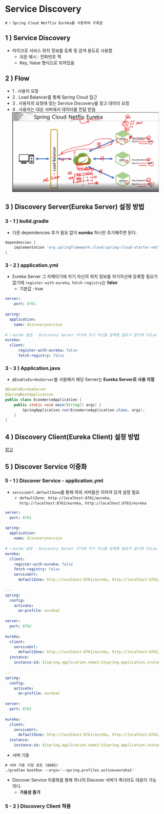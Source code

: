 # Service Discovery

```properties
# ℹ️ Spring Cloud Netflix Eureka를 사용하여 구축함
```

## 1 ) Service Discovery
- 마이크로 서비스 위치 정보를 등록 및 검색 용도로 사용함
  - 쉬운 예시 : 전화번호 책
  - Key, Value 형식으로 되어있음

## 2 ) Flow
-  1 . 사용자 요청
-  2 . Load Balancer를 통해 Spring Cloud 접근
-  3 . 사용자의 요청애 맞는 Service Discovery를 찾고 데이터 요청
-  4 . 사용자는 대상 서버에서 데이터를 전달 받음 
![img.png](img.png)

## 3 ) Discovery Server(Eureka Server) 설정 방법

### 3 - 1 ) build.gradle
- 다른 dependencies 추가 필요 없이 **eureka** 하나만 추가해주면 된다. 
```groovy
dependencies {
	implementation 'org.springframework.cloud:spring-cloud-starter-netflix-eureka-server'
}
```

### 3 - 2 ) application.yml
- Eureka Server 그 자체이기에 자기 자신의 위치 정보를 자기자신에 등록할 필요가 없기에 `register-with-eureka`, `fetch-registry`는 **false**
  - 기본값 : true 
```yaml
server:
    port: 8761

spring:
  application:
    name: discoveryservice

# ℹ️ eurek 설정 - Discovery Server 이기에 자기 자신을 등록할 필요가 없기에 false 처리 ( 기본 값 : true )
eureka:
  client:
      register-with-eureka: false
      fetch-registry: false
```

### 3 - 3 ) Application.java
- `@EnableEurekaServer`를 사용해서 해당 Server는 **Eureka Server로 사용 지정**
```java
@EnableEurekaServer
@SpringBootApplication
public class EcoomerceApplication {
	public static void main(String[] args) {
		SpringApplication.run(EcoomerceApplication.class, args);
	}
}
```

## 4 ) Discovery Client(Eureka Client) 설정 방법
[참고](https://github.com/edel1212/Micro-Service-Architecture-Study/tree/main/eureka-client)

## 5 ) Discover Service 이중화

### 5 - 1 ) Discover Service -  application.yml
- `serviceUrl.defaultZone`를 통해 하위 서버들은 이어져 있게 설정 필요
  - `defaultZone: http://localhost:8761/eureka, http://localhost:8762/eureka, http://localhost:8763/eureka`
```yaml
server:
  port: 8761

spring:
  application:
    name: discoveryservice

# ℹ️ eurek 설정 - Discovery Server 이기에 자기 자신을 등록할 필요가 없기에 false 처리 ( 기본 값 : true )
eureka:
  client:
    register-with-eureka: false
    fetch-registry: false
    serviceUrl:
      defaultZone: http://localhost:8761/eureka, http://localhost:8762/eureka, http://localhost:8763/eureka

---
spring:
  config:
    activate:
      on-profile: eureka1

server:
  port: 8762

eureka:
  client:
    serviceUrl:
      defaultZone: http://localhost:8761/eureka, http://localhost:8762/eureka, http://localhost:8763/eureka
  instance:
    instance-id: ${spring.application.name}:${spring.application.instance_id:${random.value}}

---
spring:
  config:
    activate:
      on-profile: eureka2

server:
  port: 8763

eureka:
  client:
    serviceUrl:
      defaultZone: http://localhost:8761/eureka, http://localhost:8762/eureka, http://localhost:8763/eureka
  instance:
    instance-id: ${spring.application.name}:${spring.application.instance_id:${random.value}}

```
- 서버 기동
```shell
# 서버 기동 지정 포트 (8085)
./gradlew bootRun --args='--spring.profiles.active=eureka1'
```
- Discover Service 이중화를 통해 하나의 Discover 서버가 죽더라도 대응이 가능하다.
  - **가용성 증가**
### 5 - 2 ) Discovery Client 적용 
```yaml

```

